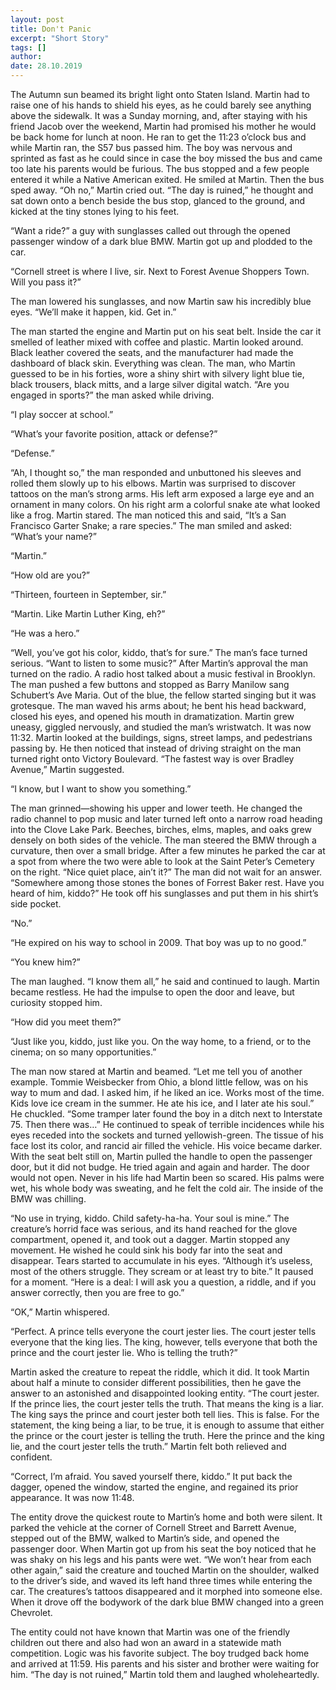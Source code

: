```yaml
---
layout: post
title: Don't Panic
excerpt: "Short Story"
tags: []
author:
date: 28.10.2019
---
```


The Autumn sun beamed its bright light onto Staten Island. Martin had to raise one of his hands to shield his eyes, as he could barely see anything above the sidewalk. It was a Sunday morning, and, after staying with his friend Jacob over the weekend, Martin had promised his mother he would be back home for lunch at noon. He ran to get the 11:23 o’clock bus and while Martin ran, the S57 bus passed him. The boy was nervous and sprinted as fast as he could since in case the boy missed the bus and came too late his parents would be furious. The bus stopped and a few people entered it while a Native American exited. He smiled at Martin. Then the bus sped away. “Oh no,” Martin cried out. “The day is ruined,” he thought and sat down onto a bench beside the bus stop, glanced to the ground, and kicked at the tiny stones lying to his feet.

“Want a ride?” a guy with sunglasses called out through the opened passenger window of a dark blue BMW. Martin got up and plodded to the car. 

“Cornell street is where I live, sir. Next to Forest Avenue Shoppers Town. Will you pass it?” 

The man lowered his sunglasses, and now Martin saw his incredibly blue eyes. “We’ll make it happen, kid. Get in.” 

The man started the engine and Martin put on his seat belt. Inside the car it smelled of leather mixed with coffee and plastic. Martin looked around. Black leather covered the seats, and the manufacturer had made the dashboard of black skin. Everything was clean. The man, who Martin guessed to be in his forties, wore a shiny shirt with silvery light blue tie, black trousers, black mitts, and a large silver digital watch. “Are you engaged in sports?” the man asked while driving.

“I play soccer at school.”

“What’s your favorite position, attack or defense?”

“Defense.”

“Ah, I thought so,” the man responded and unbuttoned his sleeves and rolled them slowly up to his elbows. Martin was surprised to discover tattoos on the man’s strong arms. His left arm exposed a large eye and an ornament in many colors. On his right arm a colorful snake ate what looked like a frog. Martin stared. The man noticed this and said, “It’s a San Francisco Garter Snake; a rare species.” The man smiled and asked: “What’s your name?” 

“Martin.”

“How old are you?”

“Thirteen, fourteen in September, sir.”

“Martin. Like Martin Luther King, eh?”

“He was a hero.”

“Well, you’ve got his color, kiddo, that’s for sure.” The man’s face turned serious. “Want to listen to some music?” After Martin’s approval the man turned on the radio. A radio host talked about a music festival in Brooklyn. The man pushed a few buttons and stopped as Barry Manilow sang Schubert’s Ave Maria. Out of the blue, the fellow started singing but it was grotesque. The man waved his arms about; he bent his head backward, closed his eyes, and opened his mouth in dramatization. Martin grew uneasy, giggled nervously, and studied the man’s wristwatch. It was now 11:32. Martin looked at the buildings, signs, street lamps, and pedestrians passing by. He then noticed that instead of driving straight on the man turned right onto Victory Boulevard. “The fastest way is over Bradley Avenue,” Martin suggested.

“I know, but I want to show you something.” 

The man grinned—showing his upper and lower teeth. He changed the radio channel to pop music and later turned left onto a narrow road heading into the Clove Lake Park. Beeches, birches, elms, maples, and oaks grew densely on both sides of the vehicle. The man steered the BMW through a curvature, then over a small bridge. After a few minutes he parked the car at a spot from where the two were able to look at the Saint Peter’s Cemetery on the right. “Nice quiet place, ain’t it?” The man did not wait for an answer. “Somewhere among those stones the bones of Forrest Baker rest. Have you heard of him, kiddo?” He took off his sunglasses and put them in his shirt’s side pocket.

“No.”

“He expired on his way to school in 2009. That boy was up to no good.”

“You knew him?” 

The man laughed. “I know them all,” he said and continued to laugh. Martin became restless. He had the impulse to open the door and leave, but curiosity stopped him. 

“How did you meet them?”

“Just like you, kiddo, just like you. On the way home, to a friend, or to the cinema; on so many opportunities.” 

The man now stared at Martin and beamed. “Let me tell you of another example. Tommie Weisbecker from Ohio, a blond little fellow, was on his way to mum and dad. I asked him, if he liked an ice. Works most of the time. Kids love ice cream in the summer. He ate his ice, and I later ate his soul.” He chuckled.  “Some tramper later found the boy in a ditch next to Interstate 75. Then there was…” He continued to speak of terrible incidences while his eyes receded into the sockets and turned yellowish-green. The tissue of his face lost its color, and rancid air filled the vehicle. His voice became darker. With the seat belt still on, Martin pulled the handle to open the passenger door, but it did not budge. He tried again and again and harder. The door would not open. Never in his life had Martin been so scared. His palms were wet, his whole body was sweating, and he felt the cold air. The inside of the BMW was chilling.

“No use in trying, kiddo. Child safety-ha-ha. Your soul is mine.” The creature’s horrid face was serious, and its hand reached for the glove compartment, opened it, and took out a dagger. Martin stopped any movement. He wished he could sink his body far into the seat and disappear. Tears started to accumulate in his eyes. “Although it’s useless, most of the others struggle. They scream or at least try to bite.” It paused for a moment. “Here is a deal: I will ask you a question, a riddle, and if you answer correctly, then you are free to go.” 

“OK,” Martin whispered.

“Perfect. A prince tells everyone the court jester lies. The court jester tells everyone that the king lies. The king, however, tells everyone that both the prince and the court jester lie. Who is telling the truth?” 

Martin asked the creature to repeat the riddle, which it did. It took Martin about half a minute to consider different possibilities, then he gave the answer to an astonished and disappointed looking entity. 
“The court jester. If the prince lies, the court jester tells the truth. That means the king is a liar. The king says the prince and court jester both tell lies. This is false. For the statement, the king being a liar, to be true, it is enough to assume that either the prince or the court jester is telling the truth. Here the prince and the king lie, and the court jester tells the truth.” Martin felt both relieved and confident. 

“Correct, I’m afraid. You saved yourself there, kiddo.” It put back the dagger, opened the window, started the engine, and regained its prior appearance. It was now 11:48.

The entity drove the quickest route to Martin’s home and both were silent. It parked the vehicle at the corner of Cornell Street and Barrett Avenue, stepped out of the BMW, walked to Martin’s side, and opened the passenger door. When Martin got up from his seat the boy noticed that he was shaky on his legs and his pants were wet. “We won’t hear from each other again,” said the creature and touched Martin on the shoulder, walked to the driver’s side, and waved its left hand three times while entering the car. The creatures’s tattoos disappeared and it morphed into someone else. When it drove off the bodywork of the dark blue BMW changed into a green Chevrolet. 

The entity could not have known that Martin was one of the friendly children out there and also had won an award in a statewide math competition. Logic was his favorite subject. The boy trudged back home and arrived at 11:59. His parents and his sister and brother were waiting for him. “The day is not ruined,” Martin told them and laughed wholeheartedly.